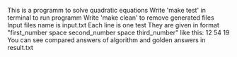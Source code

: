This is a programm to solve quadratic equations
Write 'make test' in terminal to run programm
Write 'make clean' to remove generated files
Input files name is input.txt 
Each line is one test 
They are given in format "first_number space second_number space third_number"
like this:
12 54 19
You can see compared answers of algorithm and golden answers in result.txt